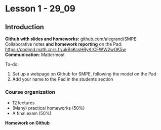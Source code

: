 # Lesson 1 - 29_09
## Introduction
**Github with slides and homeworks:** 
github.com/alegrand/SMPE
Collaborative notes **and homework reporting** on the Pad:
https://codimd.math.cnrs.fr/ukBaKcsHRyKrCFWW2wOK5w
**Communication**:
Mattermost

To-do:
1. Set up a webpage on Github for SMPE, following the model on the Pad
2. Add your name to the Pad in the students section

### Course organization
- 12 lectures
- (Many) practical homeworks (50%)
- A final exam (50%)


**Homework on Github**
